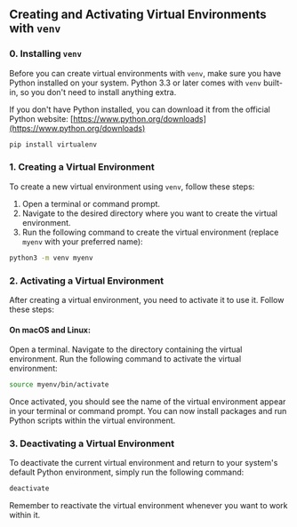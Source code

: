 ## Creating and Activating Virtual Environments with `venv`

### 0. Installing `venv`

Before you can create virtual environments with `venv`, make sure you have Python installed on your system. Python 3.3 or later comes with `venv` built-in, so you don't need to install anything extra.

If you don't have Python installed, you can download it from the official Python website: [https://www.python.org/downloads](https://www.python.org/downloads)

```bash
pip install virtualenv
```

### 1. Creating a Virtual Environment

To create a new virtual environment using `venv`, follow these steps:

1. Open a terminal or command prompt.
2. Navigate to the desired directory where you want to create the virtual environment.
3. Run the following command to create the virtual environment (replace `myenv` with your preferred name):

```bash
python3 -m venv myenv
```
### 2. Activating a Virtual Environment
After creating a virtual environment, you need to activate it to use it. Follow these steps:

#### On macOS and Linux:

Open a terminal.
Navigate to the directory containing the virtual environment.
Run the following command to activate the virtual environment:

```bash
source myenv/bin/activate
```
Once activated, you should see the name of the virtual environment appear in your terminal or command prompt. You can now install packages and run Python scripts within the virtual environment.

### 3. Deactivating a Virtual Environment
To deactivate the current virtual environment and return to your system's default Python environment, simply run the following command:
```bash
deactivate
```

Remember to reactivate the virtual environment whenever you want to work within it.
